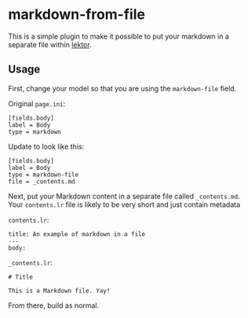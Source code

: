 # markdown-from-file

This is a simple plugin to make it possible to put your markdown in a separate file within [lektor](https://github.com/lektor/lektor).

## Usage

First, change your model so that you are using the `markdown-file` field.

Original `page.ini`:

```
[fields.body]
label = Body
type = markdown
```

Update to look like this:

```
[fields.body]
label = Body
type = markdown-file
file = _contents.md
```

Next, put your Markdown content in a separate file called `_contents.md`. Your `contents.lr` file is likely to be very short and just contain metadata

`contents.lr`:

```
title: An example of markdown in a file
---
body:
```

`_contents.lr`:
```
# Title

This is a Markdown file. Yay!
```

From there, build as normal.

